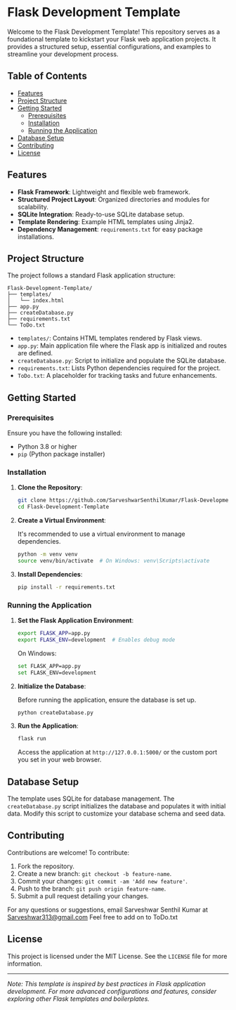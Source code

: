 # Flask Development Template

Welcome to the Flask Development Template! This repository serves as a foundational template to kickstart your Flask web application projects. It provides a structured setup, essential configurations, and examples to streamline your development process.

## Table of Contents

- [Features](#features)
- [Project Structure](#project-structure)
- [Getting Started](#getting-started)
  - [Prerequisites](#prerequisites)
  - [Installation](#installation)
  - [Running the Application](#running-the-application)
- [Database Setup](#database-setup)
- [Contributing](#contributing)
- [License](#license)

## Features

- **Flask Framework**: Lightweight and flexible web framework.
- **Structured Project Layout**: Organized directories and modules for scalability.
- **SQLite Integration**: Ready-to-use SQLite database setup.
- **Template Rendering**: Example HTML templates using Jinja2.
- **Dependency Management**: `requirements.txt` for easy package installations.

## Project Structure

The project follows a standard Flask application structure:

```
Flask-Development-Template/
├── templates/
│   └── index.html
├── app.py
├── createDatabase.py
├── requirements.txt
└── ToDo.txt
```

- `templates/`: Contains HTML templates rendered by Flask views.
- `app.py`: Main application file where the Flask app is initialized and routes are defined.
- `createDatabase.py`: Script to initialize and populate the SQLite database.
- `requirements.txt`: Lists Python dependencies required for the project.
- `ToDo.txt`: A placeholder for tracking tasks and future enhancements.

## Getting Started

### Prerequisites

Ensure you have the following installed:

- Python 3.8 or higher
- `pip` (Python package installer)

### Installation

1. **Clone the Repository**:

   ```bash
   git clone https://github.com/SarveshwarSenthilKumar/Flask-Development-Template.git
   cd Flask-Development-Template
   ```

2. **Create a Virtual Environment**:

   It's recommended to use a virtual environment to manage dependencies.

   ```bash
   python -m venv venv
   source venv/bin/activate  # On Windows: venv\Scripts\activate
   ```

3. **Install Dependencies**:

   ```bash
   pip install -r requirements.txt
   ```

### Running the Application

1. **Set the Flask Application Environment**:

   ```bash
   export FLASK_APP=app.py
   export FLASK_ENV=development  # Enables debug mode
   ```

   On Windows:

   ```bash
   set FLASK_APP=app.py
   set FLASK_ENV=development
   ```

2. **Initialize the Database**:

   Before running the application, ensure the database is set up.

   ```bash
   python createDatabase.py
   ```

3. **Run the Application**:

   ```bash
   flask run
   ```

   Access the application at `http://127.0.0.1:5000/` or the custom port you set in your web browser.

## Database Setup

The template uses SQLite for database management. The `createDatabase.py` script initializes the database and populates it with initial data. Modify this script to customize your database schema and seed data.

## Contributing

Contributions are welcome! To contribute:

1. Fork the repository.
2. Create a new branch: `git checkout -b feature-name`.
3. Commit your changes: `git commit -am 'Add new feature'`.
4. Push to the branch: `git push origin feature-name`.
5. Submit a pull request detailing your changes.

For any questions or suggestions, email Sarveshwar Senthil Kumar at Sarveshwar313@gmail.com
Feel free to add on to ToDo.txt

## License

This project is licensed under the MIT License. See the `LICENSE` file for more information.

---

*Note: This template is inspired by best practices in Flask application development. For more advanced configurations and features, consider exploring other Flask templates and boilerplates.*

